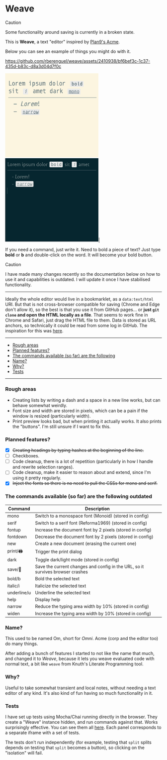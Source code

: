 # Weave

> [!CAUTION]
> Some functionality around saving is currently in a broken state.

This is **Weave**, a text "editor" inspired by [Plan9's Acme](<https://en.wikipedia.org/wiki/Acme_(text_editor)>).

Below you can see an example of things you might do with it.

https://github.com/rberenguel/weave/assets/2410938/bf6bef3c-1c37-435d-b83c-d8a3d04d7f0c

<img src="media/light.png" width=300> <img src="media/dark.png" width=300>|

If you need a command, just write it.
Need to bold a piece of text? Just type **bold** or **b** and double-click on the word.
It will become your bold button.

> [!CAUTION]
> I have made many changes recently so the documentation below on how to use it and capabilities is outdated. I will update it
> once I have stabilised functionality.

---

Ideally the whole editor would live in a bookmarklet, as a `data:text/html` URI. But that is not cross-browser compatible for saving (Chrome and Edge don't allow it), so the best is that you use it from GitHub pages… or **just `git clone` and open the HTML locally as a file**. That seems to work fine in Chrome and Safari, just drag the HTML file to them. Data is stored as URL anchors, so technically it could be read from some log in GitHub. The inspiration for this was [here](https://mostlymaths.net/2020/10/202058-readings.html/#worlds-smallest-office-suitehttpszsergecompostsawfice).

---

<!-- vscode-markdown-toc -->

- [Rough areas](#Roughareas)
- [Planned features?](#Plannedfeatures)
- [The commands available (so far) are the following](#Thecommandsavailablesofararethefollowing)
- [Name?](#Name)
- [Why?](#Why)
- [Tests](#Tests)

<!-- vscode-markdown-toc-config
	numbering=false
	autoSave=true
	/vscode-markdown-toc-config -->
<!-- /vscode-markdown-toc -->

---

### <a name='Roughareas'></a>Rough areas

- Creating lists by writing a dash and a space in a new line works, but can behave somewhat weirdly.
- Font size and width are stored in pixels, which can be a pain if the window is resized (particularly width).
- Print preview looks bad, but when printing it actually works. It also prints the "buttons". I'm still unsure if I want to fix this.

### <a name='Plannedfeatures'></a>Planned features?

- [x] ~~Creating headings by typing hashes at the beginning of the line.~~
- [ ] Checkboxes.
- [ ] Code cleanup, there is a lot of repetition (particularly in how I handle and rewrite selection ranges).
- [ ] Code cleanup, make it easier to reason about and extend, since I'm using it pretty regularly.
- [x] ~~Inject the fonts so there is no need to pull the CSSs for mono and serif.~~

### <a name='Thecommandsavailablesofararethefollowing'></a>The commands available (so far) are the following **outdated**

| Command     | Description                                                                    |
| ----------- | ------------------------------------------------------------------------------ |
| mono        | Switch to a monospace font (Monoid) (stored in config)                         |
| serif       | Switch to a serif font (Reforma1969) (stored in config)                        |
| fontup      | Increase the document font by 2 pixels (stored in config)                      |
| fontdown    | Decrease the document font by 2 pixels (stored in config)                      |
| new         | Create a new document (erasing the current one)                                |
| print/🖨️    | Trigger the print dialog                                                       |
| dark        | Toggle dark/light mode (stored in config)                                      |
| save/💾     | Save the current changes and config in the URL, so it survives browser crashes |
| bold/b      | Bold the selected text                                                         |
| italic/i    | Italicize the selected text                                                    |
| underline/u | Underline the selected text                                                    |
| help        | Display help                                                                   |
| narrow      | Reduce the typing area width by 10% (stored in config)                         |
| widen       | Increase the typing area width by 10% (stored in config)                       |

### <a name='Name'></a>Name?

This used to be named Om, short for _Omni_. Acme (corp and the editor too) do many things.

After adding a bunch of features I started to not like the name that much, and changed it to
_Weave_, because it lets you weave evaluated code with normal text, a bit like `weave` from
Knuth's Literate Programming tool.

### <a name='Why'></a>Why?

Useful to take somewhat transient and local notes, without needing a text editor of any kind. It's also kind of fun having so much functionality in it.

### <a name='Tests'></a>Tests

I have set up tests using Mocha/Chai running directly in the browser. They create a "Weave" instance hidden, and run commands against that. Works surprisingly effective. You can see them all [here](http://rberenguel.github.io/weave/tests/all_the_tests.html). Each panel corresponds to a separate iframe with a set of tests.

The tests don't run independently (for example, testing that `split` splits depends on testing that `split` becomes a button), so clicking on the "isolation" will fail.
